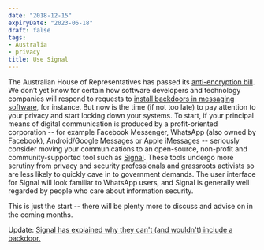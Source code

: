 ```yaml
---
date: "2018-12-15"
expiryDate: "2023-06-18"
draft: false
tags:
- Australia
- privacy
title: Use Signal
---
```


The Australian House of Representatives has passed its [anti-encryption bill](https://digitalrightswatch.org.au/2018/12/06/australian-parliament-ignores-overwhelming-evidence-against-encryption-bill/). We don’t yet know for certain how software developers and technology companies will respond to requests to [install backdoors in messaging software](https://www.theguardian.com/commentisfree/2018/dec/05/why-we-are-governed-by-idiots-and-you-should-be-worried), for instance. But now is the time (if not too late) to pay attention to your privacy and start locking down your systems. To start, if your principal means of digital communication is produced by a profit-oriented corporation -- for example Facebook Messenger, WhatsApp (also owned by Facebook), Android/Google Messages or Apple iMessages -- seriously consider moving your communications to an open-source, non-profit and community-supported tool such as [Signal](https://signal.org/). These tools undergo more scrutiny from privacy and security professionals and grassroots activists so are less likely to quickly cave in to government demands. The user interface for Signal will look familiar to WhatsApp users, and Signal is generally well regarded by people who care about information security.

This is just the start -- there will be plenty more to discuss and advise on in the coming months.

Update: [Signal has explained why they can't (and wouldn't) include a backdoor.](https://signal.org/blog/setback-in-the-outback/)
